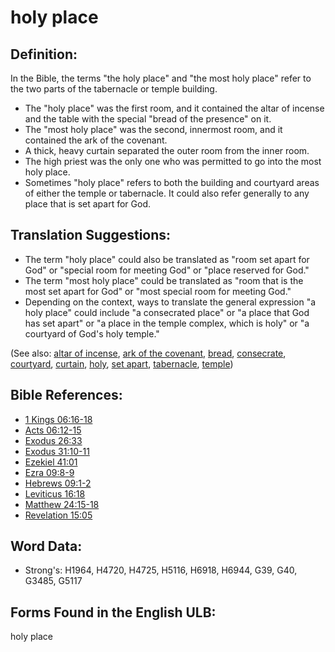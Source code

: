 # holy place

## Definition:

In the Bible, the terms "the holy place" and "the most holy place" refer to the two parts of the tabernacle or temple building.

* The "holy place" was the first room, and it contained the altar of incense and the table with the special "bread of the presence" on it.
* The "most holy place" was the second, innermost room, and it contained the ark of the covenant.
* A thick, heavy curtain separated the outer room from the inner room.
* The high priest was the only one who was permitted to go into the most holy place.
* Sometimes "holy place" refers to both the building and courtyard areas of either the temple or tabernacle. It could also refer generally to any place that is set apart for God.

## Translation Suggestions:

* The term "holy place" could also be translated as "room set apart for God" or "special room for meeting God" or "place reserved for God."
* The term "most holy place" could be translated as "room that is the most set apart for God" or "most special room for meeting God."
* Depending on the context, ways to translate the general expression "a holy place" could include "a consecrated place" or "a place that God has set apart" or "a place in the temple complex, which is holy" or "a courtyard of God's holy temple."

(See also: [altar of incense](../other/altarofincense.md), [ark of the covenant](../kt/arkofthecovenant.md), [bread](../other/bread.md), [consecrate](../kt/consecrate.md), [courtyard](../other/courtyard.md), [curtain](../other/curtain.md), [holy](../kt/holy.md), [set apart](../kt/setapart.md), [tabernacle](../kt/tabernacle.md), [temple](../kt/temple.md))

## Bible References:

* [1 Kings 06:16-18](rc://en/tn/help/1ki/06/16)
* [Acts 06:12-15](rc://en/tn/help/act/06/12)
* [Exodus 26:33](rc://en/tn/help/exo/26/33)
* [Exodus 31:10-11](rc://en/tn/help/exo/31/10)
* [Ezekiel 41:01](rc://en/tn/help/ezk/41/01)
* [Ezra 09:8-9](rc://en/tn/help/ezr/09/08)
* [Hebrews 09:1-2](rc://en/tn/help/heb/09/01)
* [Leviticus 16:18](rc://en/tn/help/lev/16/18)
* [Matthew 24:15-18](rc://en/tn/help/mat/24/15)
* [Revelation 15:05](rc://en/tn/help/rev/15/05)

## Word Data:

* Strong's: H1964, H4720, H4725, H5116, H6918, H6944, G39, G40, G3485, G5117

## Forms Found in the English ULB:

holy place


